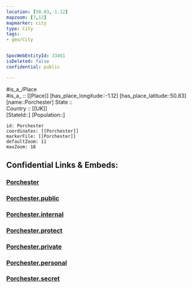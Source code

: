 ```yaml
---
location: [50.83,-1.12] 
mapzoom: [7,12] 
mapmarker: city 
type: City
tags:
- geo/City


SpocWebEntityId: 33461
isDeleted: false
confidential: public

---
```

#is_a_/Place  
#is_a_ :: [[Place]] 
[has_place_longitude::-1.12] 
[has_place_latitude::50.83] 
[name::Porchester] 
State ::  
Country :: [[UK]]  
[StateId::] 
[Population::] 



```leaflet
id: Porchester
coordinates: [[Porchester]] 
markerFile: [[Porchester]] 
defaultZoom: 11 
maxZoom: 18
```


## Confidential Links & Embeds: 

### [Porchester](/_Standards/Earth/Continent/Europe/Europe~North/UK/England/Regions~England/South_East_England/Hampshire,County/Porchester.md) 

### [Porchester.public](/_public/Earth/Continent/Europe/Europe~North/UK/England/Regions~England/South_East_England/Hampshire,County/Porchester.public.md) 

### [Porchester.internal](/_internal/Earth/Continent/Europe/Europe~North/UK/England/Regions~England/South_East_England/Hampshire,County/Porchester.internal.md) 

### [Porchester.protect](/_protect/Earth/Continent/Europe/Europe~North/UK/England/Regions~England/South_East_England/Hampshire,County/Porchester.protect.md) 

### [Porchester.private](/_private/Earth/Continent/Europe/Europe~North/UK/England/Regions~England/South_East_England/Hampshire,County/Porchester.private.md) 

### [Porchester.personal](/_personal/Earth/Continent/Europe/Europe~North/UK/England/Regions~England/South_East_England/Hampshire,County/Porchester.personal.md) 

### [Porchester.secret](/_secret/Earth/Continent/Europe/Europe~North/UK/England/Regions~England/South_East_England/Hampshire,County/Porchester.secret.md)

